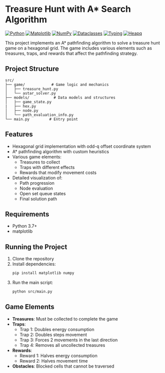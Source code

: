 # Treasure Hunt with A\* Search Algorithm

[![Python](https://img.shields.io/badge/Python-3776AB?style=for-the-badge&logo=python&logoColor=white)](https://www.python.org/)
[![Matplotlib](https://img.shields.io/badge/Matplotlib-3.8+-blueviolet?style=for-the-badge)](https://matplotlib.org/)
[![NumPy](https://img.shields.io/badge/NumPy-013243?style=for-the-badge&logo=numpy&logoColor=white)](https://numpy.org/)
[![Dataclasses](https://img.shields.io/badge/Dataclasses-Builtin%20Module-informational?style=for-the-badge)](https://docs.python.org/3/library/dataclasses.html)
[![Typing](https://img.shields.io/badge/Typing-Builtin%20Module-informational?style=for-the-badge)](https://docs.python.org/3/library/typing.html)
[![Heapq](https://img.shields.io/badge/Heapq-Builtin%20Module-informational?style=for-the-badge)](https://docs.python.org/3/library/heapq.html)

This project implements an A\* pathfinding algorithm to solve a treasure hunt game on a hexagonal grid. The game includes various elements such as treasures, traps, and rewards that affect the pathfinding strategy.

## Project Structure

```
src/
├── game/            # Game logic and mechanics
│   ├── treasure_hunt.py
│   └── astar_solver.py
├── models/           # Data models and structures
│   ├── game_state.py
|   ├── hex.py
│   ├── node.py
│   └── path_evaluation_info.py
└── main.py         # Entry point

```

## Features

- Hexagonal grid implementation with odd-q offset coordinate system
- A\* pathfinding algorithm with custom heuristics
- Various game elements:
  - Treasures to collect
  - Traps with different effects
  - Rewards that modify movement costs
- Detailed visualization of:
  - Path progression
  - Node evaluation
  - Open set queue states
  - Final solution path

## Requirements

- Python 3.7+
- matplotlib

## Running the Project

1. Clone the repository
2. Install dependencies:
   ```bash
   pip install matplotlib numpy
   ```
3. Run the main script:
   ```bash
   python src/main.py
   ```

## Game Elements

- **Treasures**: Must be collected to complete the game
- **Traps**:
  - Trap 1: Doubles energy consumption
  - Trap 2: Doubles steps movement
  - Trap 3: Forces 2 movements in the last direction
  - Trap 4: Removes all uncollected treasures
- **Rewards**:
  - Reward 1: Halves energy consumption
  - Reward 2: Halves movement time
- **Obstacles**: Blocked cells that cannot be traversed
